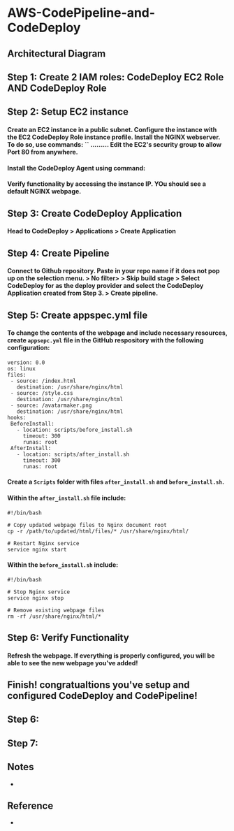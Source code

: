 # AWS-CodePipeline-and-CodeDeploy
#### 

## Architectural Diagram

## Step 1: Create 2 IAM roles: CodeDeploy EC2 Role AND CodeDeploy Role
#### 

## Step 2: Setup EC2 instance
#### Create an EC2 instance in a public subnet. Configure the instance with the EC2 CodeDeploy Role instance profile. Install the NGINX webserver. To do so, use commands: `` ......... Edit the EC2's security group to allow Port 80 from anywhere. 

#### Install the CodeDeploy Agent using command: 

#### Verify functionality by accessing the instance IP. YOu should see a default NGINX webpage.

## Step 3: Create CodeDeploy Application
#### Head to CodeDeploy > Applications > Create Application

## Step 4: Create Pipeline
#### Connect to Github repository. Paste in your repo name if it does not pop up on the selection menu. > No filter> > Skip build stage > Select CodeDeploy for as the deploy provider and select the CodeDeploy Application created from Step 3. > Create pipeline. 

## Step 5: Create appspec.yml file
#### To change the contents of the webpage and include necessary resources, create `appsepc.yml` file in the GitHub respository with the following configuration: 

 ```
version: 0.0
os: linux
files:
  - source: /index.html
    destination: /usr/share/nginx/html
  - source: /style.css
    destination: /usr/share/nginx/html
  - source: /avatarmaker.png
    destination: /usr/share/nginx/html
hooks:
  BeforeInstall:
    - location: scripts/before_install.sh
      timeout: 300
      runas: root
  AfterInstall:
    - location: scripts/after_install.sh
      timeout: 300 
      runas: root
 ```

#### Create a `Scripts` folder with files `after_install.sh` and `before_install.sh`. 

#### Within the `after_install.sh` file include:

```
#!/bin/bash

# Copy updated webpage files to Nginx document root
cp -r /path/to/updated/html/files/* /usr/share/nginx/html/

# Restart Nginx service
service nginx start
```

#### Within the `before_install.sh` include:

```
#!/bin/bash

# Stop Nginx service
service nginx stop

# Remove existing webpage files
rm -rf /usr/share/nginx/html/*
```
## Step 6: Verify Functionality
#### Refresh the webpage. If everything is properly configured, you will be able to see the new webpage you've added! 

## Finish! congratualtions you've setup and configured CodeDeploy and CodePipeline!

## Step 6: 
#### 

## Step 7: 
#### 

## Notes
*

## Reference
* 
  

